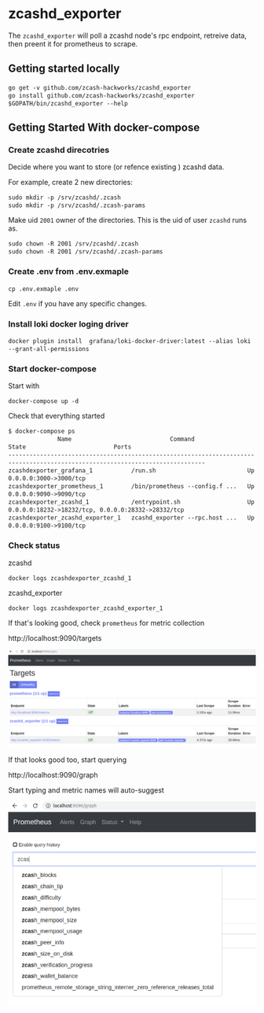 # zcashd_exporter

The `zcashd_exporter` will poll a zcashd node's rpc endpoint, retreive data, then preent it for prometheus to scrape.

## Getting started locally

```
go get -v github.com/zcash-hackworks/zcashd_exporter
go install github.com/zcash-hackworks/zcashd_exporter
$GOPATH/bin/zcashd_exporter --help
```

## Getting Started With docker-compose

### Create zcashd direcotries

Decide where you want to store (or refence existing ) zcashd data.

For example, create 2 new directories:

```
sudo mkdir -p /srv/zcashd/.zcash
sudo mkdir -p /srv/zcashd/.zcash-params
```

Make uid `2001` owner of the directories. This is the uid of user `zcashd` runs as.

```
sudo chown -R 2001 /srv/zcashd/.zcash
sudo chown -R 2001 /srv/zcashd/.zcash-params
```

### Create .env from .env.exmaple

```
cp .env.exmaple .env
```

Edit `.env` if you have any specific changes.

### Install loki docker loging driver

```
docker plugin install  grafana/loki-docker-driver:latest --alias loki --grant-all-permissions
```

### Start docker-compose

Start with
```
docker-compose up -d
```

Check that everything started
```
$ docker-compose ps
              Name                            Command               State                         Ports                       
------------------------------------------------------------------------------------------------------------------------------
zcashdexporter_grafana_1           /run.sh                          Up      0.0.0.0:3000->3000/tcp                            
zcashdexporter_prometheus_1        /bin/prometheus --config.f ...   Up      0.0.0.0:9090->9090/tcp                            
zcashdexporter_zcashd_1            /entrypoint.sh                   Up      0.0.0.0:18232->18232/tcp, 0.0.0.0:28332->28332/tcp
zcashdexporter_zcashd_exporter_1   zcashd_exporter --rpc.host ...   Up      0.0.0.0:9100->9100/tcp  
```

### Check status

zcashd
```
docker logs zcashdexporter_zcashd_1
```

zcashd_exporter
```
docker logs zcashdexporter_zcashd_exporter_1
```

If that's looking good, check `prometheus` for metric collection

http://localhost:9090/targets

![Prometheus Targets](docs/images/prometheus_targets.png)

If that looks good too, start querying

http://localhost:9090/graph

Start typing and metric names will auto-suggest

![Prometheus Metrics](docs/images/prometheus_metrics.png)
